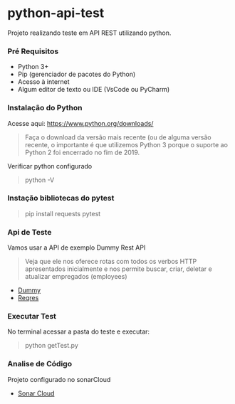 # python-api-test
Projeto realizando teste em API REST utilizando python.

### Pré Requisitos
* Python 3+
* Pip (gerenciador de pacotes do Python)
* Acesso à internet
* Algum editor de texto ou IDE (VsCode ou PyCharm)

### Instalação do Python
Acesse aqui: https://www.python.org/downloads/
> Faça o download da versão mais recente (ou de alguma versão recente, o importante é que utilizemos Python 3 porque o suporte ao Python 2 foi encerrado no fim de 2019.

Verificar python configurado
> python -V


### Instação bibliotecas do pytest
> pip install requests pytest

### Api de Teste
Vamos usar a API de exemplo Dummy Rest API
> Veja que ele nos oferece rotas com todos os verbos HTTP apresentados inicialmente e nos permite buscar, criar, deletar e atualizar empregados (employees)

* [Dummy](http://dummy.restapiexample.com/api/v1/employees)
* [Reqres](https://reqres.in)

### Executar Test
No terminal acessar a pasta do teste e executar:
> python getTest.py

### Analise de Código
Projeto configurado no sonarCloud
* [Sonar Cloud](https://sonarcloud.io/project/overview?id=diegomachadoti_mutation-test)